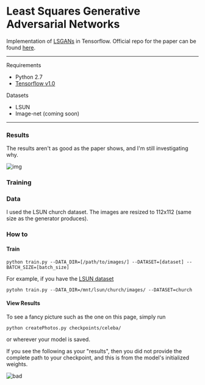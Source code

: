 # Least Squares Generative Adversarial Networks
Implementation of [LSGANs](https://arxiv.org/pdf/1611.04076v2.pdf) in Tensorflow. Official repo for
the paper can be found [here](https://github.com/martinarjovsky/WassersteinGAN).

___

Requirements
* Python 2.7
* [Tensorflow v1.0](https://www.tensorflow.org/)

Datasets
* LSUN
* Image-net (coming soon)

___


### Results
The results aren't as good as the paper shows, and I'm still investigating why.

![img](http://i.imgur.com/ilBIXhI.png)

### Training

### Data
I used the LSUN church dataset. The images are resized to 112x112 (same size as the generator produces).

### How to

#### Train
`python train.py --DATA_DIR=[/path/to/images/] --DATASET=[dataset] --BATCH_SIZE=[batch_size]`

For example, if you have the [LSUN dataset](http://lsun.cs.princeton.edu/2016/)

`pytohn train.py --DATA_DIR=/mnt/lsun/church/images/ --DATASET=church`


#### View Results

To see a fancy picture such as the one on this page, simply run

`python createPhotos.py checkpoints/celeba/`

or wherever your model is saved.

If you see the following as your "results", then you did not provide the complete path
to your checkpoint, and this is from the model's initialized weights.

![bad](http://i.imgur.com/MJfmze1.jpg)

